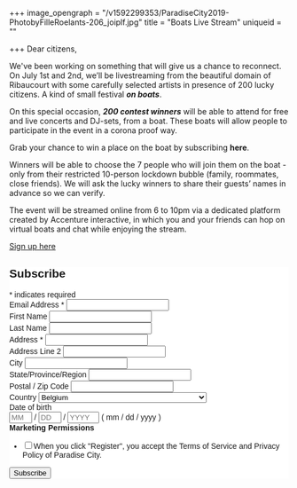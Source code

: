 +++
image_opengraph = "/v1592299353/ParadiseCity2019-PhotobyFilleRoelants-206_joiplf.jpg"
title = "Boats Live Stream"
uniqueid = ""

+++
Dear citizens,

We've been working on something that will give us a chance to reconnect. On July 1st and 2nd, we’ll be livestreaming from the beautiful domain of Ribaucourt with some carefully selected artists in presence of 200 lucky citizens. A kind of small festival **_on boats_**.

On this special occasion, **_200 contest winners_** will be able to attend for free and live concerts and DJ-sets, from a boat. These boats will allow people to participate in the event in a corona proof way.

Grab your chance to win a place on the boat by subscribing **here**.

Winners will be able to choose the 7 people who will join them on the boat - only from their restricted 10-person lockdown bubble (family, roommates, close friends). We will ask the lucky winners to share their guests’ names in advance so we can verify.

The event will be streamed online from 6 to 10pm via a dedicated platform created by Accenture interactive, in which you and your friends can hop on virtual boats and chat while enjoying the stream.

<a class="btn" href="https://www.eventication.com/events/paradise-city-2020"> Sign up here </a>

<!-- Begin Mailchimp Signup Form -->  
<link href="//[cdn-images.mailchimp.com/embedcode/classic-10_7.css](http://cdn-images.mailchimp.com/embedcode/classic-10_7.css)" rel="stylesheet" type="text/css">  
<style type="text/css">  
 #mc_embed_signup{background:#fff; clear:left; font:14px Helvetica,Arial,sans-serif; }  
 /* Add your own Mailchimp form style overrides in your site stylesheet or in this style block.  
 We recommend moving this block and the preceding CSS link to the HEAD of your HTML file. */  
</style>  
<div id="mc_embed_signup">  
<form action="[https://paradisecity.us10.list-manage.com/subscribe/post?u=9385d387968c3b3102284a2c6&amp;id=9dcf03a883](https://paradisecity.us10.list-manage.com/subscribe/post?u=9385d387968c3b3102284a2c6&amp;id=9dcf03a883 "https://paradisecity.us10.list-manage.com/subscribe/post?u=9385d387968c3b3102284a2c6&amp;id=9dcf03a883")" method="post" id="mc-embedded-subscribe-form" name="mc-embedded-subscribe-form" class="validate" target="_blank" novalidate>  
 <div id="mc_embed_signup_scroll">  
 <h2>Subscribe</h2>  
<div class="indicates-required"><span class="asterisk">*</span> indicates required</div>  
<div class="mc-field-group">  
 <label for="mce-EMAIL">Email Address <span class="asterisk">*</span>  
</label>  
 <input type="email" value="" name="EMAIL" class="required email" id="mce-EMAIL">  
</div>  
<div class="mc-field-group">  
 <label for="mce-FNAME">First Name </label>  
 <input type="text" value="" name="FNAME" class="" id="mce-FNAME">  
</div>  
<div class="mc-field-group">  
 <label for="mce-LNAME">Last Name </label>  
 <input type="text" value="" name="LNAME" class="" id="mce-LNAME">  
</div>  
<div class="mc-address-group">  
 <div class="mc-field-group">  
 <label for="mce-ADDRESS-addr1">Address <span class="asterisk">*</span>  
</label>  
 <input type="text" value="" maxlength="70" name="ADDRESS\[addr1\]" id="mce-ADDRESS-addr1" class="required">  
 </div>  
 <div class="mc-field-group">  
 <label for="mce-ADDRESS-addr2">Address Line 2</label>  
 <input type="text" value="" maxlength="70" name="ADDRESS\[addr2\]" id="mce-ADDRESS-addr2">   
 </div>  
 <div class="mc-field-group size1of2">  
 <label for="mce-ADDRESS-city">City</label>  
 <input type="text" value="" maxlength="40" name="ADDRESS\[city\]" id="mce-ADDRESS-city" class="required">  
 </div>  
 <div class="mc-field-group size1of2">  
 <label for="mce-ADDRESS-state">State/Province/Region</label>  
 <input type="text" value="" maxlength="20" name="ADDRESS\[state\]" id="mce-ADDRESS-state" class="required">  
 </div>  
 <div class="mc-field-group size1of2">  
 <label for="mce-ADDRESS-zip">Postal / Zip Code</label>  
 <input type="text" value="" maxlength="10" name="ADDRESS\[zip\]" id="mce-ADDRESS-zip" class="required">  
 </div>  
 <div class="mc-field-group size1of2">  
 <label for="mce-ADDRESS-country">Country</label>  
 <select name="ADDRESS\[country\]" id="mce-ADDRESS-country" class="required"><option value="164">USA</option><option value="286">Aaland Islands</option><option value="274">Afghanistan</option><option value="2">Albania</option><option value="3">Algeria</option><option value="178">American Samoa</option><option value="4">Andorra</option><option value="5">Angola</option><option value="176">Anguilla</option><option value="175">Antigua And Barbuda</option><option value="6">Argentina</option><option value="7">Armenia</option><option value="179">Aruba</option><option value="8">Australia</option><option value="9">Austria</option><option value="10">Azerbaijan</option><option value="11">Bahamas</option><option value="12">Bahrain</option><option value="13">Bangladesh</option><option value="14">Barbados</option><option value="15">Belarus</option><option value="16" selected>Belgium</option><option value="17">Belize</option><option value="18">Benin</option><option value="19">Bermuda</option><option value="20">Bhutan</option><option value="21">Bolivia</option><option value="325">Bonaire, Saint Eustatius and Saba</option><option value="22">Bosnia and Herzegovina</option><option value="23">Botswana</option><option value="181">Bouvet Island</option><option value="24">Brazil</option><option value="180">Brunei Darussalam</option><option value="25">Bulgaria</option><option value="26">Burkina Faso</option><option value="27">Burundi</option><option value="28">Cambodia</option><option value="29">Cameroon</option><option value="30">Canada</option><option value="31">Cape Verde</option><option value="32">Cayman Islands</option><option value="33">Central African Republic</option><option value="34">Chad</option><option value="35">Chile</option><option value="36">China</option><option value="185">Christmas Island</option><option value="37">Colombia</option><option value="204">Comoros</option><option value="38">Congo</option><option value="183">Cook Islands</option><option value="268">Costa Rica</option><option value="275">Cote D'Ivoire</option><option value="40">Croatia</option><option value="276">Cuba</option><option value="298">Curacao</option><option value="41">Cyprus</option><option value="42">Czech Republic</option><option value="318">Democratic Republic of the Congo</option><option value="43">Denmark</option><option value="44">Djibouti</option><option value="289">Dominica</option><option value="187">Dominican Republic</option><option value="45">Ecuador</option><option value="46">Egypt</option><option value="47">El Salvador</option><option value="48">Equatorial Guinea</option><option value="49">Eritrea</option><option value="50">Estonia</option><option value="51">Ethiopia</option><option value="189">Falkland Islands</option><option value="191">Faroe Islands</option><option value="52">Fiji</option><option value="53">Finland</option><option value="54">France</option><option value="193">French Guiana</option><option value="277">French Polynesia</option><option value="56">Gabon</option><option value="57">Gambia</option><option value="58">Georgia</option><option value="59">Germany</option><option value="60">Ghana</option><option value="194">Gibraltar</option><option value="61">Greece</option><option value="195">Greenland</option><option value="192">Grenada</option><option value="196">Guadeloupe</option><option value="62">Guam</option><option value="198">Guatemala</option><option value="270">Guernsey</option><option value="63">Guinea</option><option value="65">Guyana</option><option value="200">Haiti</option><option value="66">Honduras</option><option value="67">Hong Kong</option><option value="68">Hungary</option><option value="69">Iceland</option><option value="70">India</option><option value="71">Indonesia</option><option value="278">Iran</option><option value="279">Iraq</option><option value="74">Ireland</option><option value="323">Isle of Man</option><option value="75">Israel</option><option value="76">Italy</option><option value="202">Jamaica</option><option value="78">Japan</option><option value="288">Jersey (Channel Islands)</option><option value="79">Jordan</option><option value="80">Kazakhstan</option><option value="81">Kenya</option><option value="203">Kiribati</option><option value="82">Kuwait</option><option value="83">Kyrgyzstan</option><option value="84">Lao People's Democratic Republic</option><option value="85">Latvia</option><option value="86">Lebanon</option><option value="87">Lesotho</option><option value="88">Liberia</option><option value="281">Libya</option><option value="90">Liechtenstein</option><option value="91">Lithuania</option><option value="92">Luxembourg</option><option value="208">Macau</option><option value="93">Macedonia</option><option value="94">Madagascar</option><option value="95">Malawi</option><option value="96">Malaysia</option><option value="97">Maldives</option><option value="98">Mali</option><option value="99">Malta</option><option value="207">Marshall Islands</option><option value="210">Martinique</option><option value="100">Mauritania</option><option value="212">Mauritius</option><option value="241">Mayotte</option><option value="101">Mexico</option><option value="102">Moldova, Republic of</option><option value="103">Monaco</option><option value="104">Mongolia</option><option value="290">Montenegro</option><option value="294">Montserrat</option><option value="105">Morocco</option><option value="106">Mozambique</option><option value="242">Myanmar</option><option value="107">Namibia</option><option value="108">Nepal</option><option value="109">Netherlands</option><option value="110">Netherlands Antilles</option><option value="213">New Caledonia</option><option value="111">New Zealand</option><option value="112">Nicaragua</option><option value="113">Niger</option><option value="114">Nigeria</option><option value="217">Niue</option><option value="214">Norfolk Island</option><option value="272">North Korea</option><option value="116">Norway</option><option value="117">Oman</option><option value="118">Pakistan</option><option value="222">Palau</option><option value="282">Palestine</option><option value="119">Panama</option><option value="219">Papua New Guinea</option><option value="120">Paraguay</option><option value="121">Peru</option><option value="122">Philippines</option><option value="221">Pitcairn</option><option value="123">Poland</option><option value="124">Portugal</option><option value="126">Qatar</option><option value="315">Republic of Kosovo</option><option value="127">Reunion</option><option value="128">Romania</option><option value="129">Russia</option><option value="130">Rwanda</option><option value="205">Saint Kitts and Nevis</option><option value="206">Saint Lucia</option><option value="324">Saint Martin</option><option value="237">Saint Vincent and the Grenadines</option><option value="132">Samoa (Independent)</option><option value="227">San Marino</option><option value="255">Sao Tome and Principe</option><option value="133">Saudi Arabia</option><option value="134">Senegal</option><option value="326">Serbia</option><option value="135">Seychelles</option><option value="136">Sierra Leone</option><option value="137">Singapore</option><option value="302">Sint Maarten</option><option value="138">Slovakia</option><option value="139">Slovenia</option><option value="223">Solomon Islands</option><option value="140">Somalia</option><option value="141">South Africa</option><option value="257">South Georgia and the South Sandwich Islands</option><option value="142">South Korea</option><option value="311">South Sudan</option><option value="143">Spain</option><option value="144">Sri Lanka</option><option value="293">Sudan</option><option value="146">Suriname</option><option value="225">Svalbard and Jan Mayen Islands</option><option value="147">Swaziland</option><option value="148">Sweden</option><option value="149">Switzerland</option><option value="285">Syria</option><option value="152">Taiwan</option><option value="260">Tajikistan</option><option value="153">Tanzania</option><option value="154">Thailand</option><option value="233">Timor-Leste</option><option value="155">Togo</option><option value="232">Tonga</option><option value="234">Trinidad and Tobago</option><option value="156">Tunisia</option><option value="157">Turkey</option><option value="158">Turkmenistan</option><option value="287">Turks &amp; Caicos Islands</option><option value="159">Uganda</option><option value="161">Ukraine</option><option value="162">United Arab Emirates</option><option value="262">United Kingdom</option><option value="163">Uruguay</option><option value="165">Uzbekistan</option><option value="239">Vanuatu</option><option value="166">Vatican City State (Holy See)</option><option value="167">Venezuela</option><option value="168">Vietnam</option><option value="169">Virgin Islands (British)</option><option value="238">Virgin Islands (U.S.)</option><option value="188">Western Sahara</option><option value="170">Yemen</option><option value="173">Zambia</option><option value="174">Zimbabwe</option></select>  
 </div>  
</div>  
<div class="mc-field-group size1of2">  
 <label for="mce-MMERGE5-month">Date of birth </label>  
 <div class="datefield">  
 <span class="subfield monthfield"><input class="datepart " type="text" pattern="\[0-9\]*" value="" placeholder="MM" size="2" maxlength="2" name="MMERGE5\[month\]" id="mce-MMERGE5-month"></span> /   
 <span class="subfield dayfield"><input class="datepart " type="text" pattern="\[0-9\]*" value="" placeholder="DD" size="2" maxlength="2" name="MMERGE5\[day\]" id="mce-MMERGE5-day"></span> /   
 <span class="subfield yearfield"><input class="datepart " type="text" pattern="\[0-9\]*" value="" placeholder="YYYY" size="4" maxlength="4" name="MMERGE5\[year\]" id="mce-MMERGE5-year"></span>  
 <span class="small-meta nowrap">( mm / dd / yyyy )</span>  
 </div>  
</div>  
<div class="mc-field-group input-group">  
 <strong>Marketing Permissions </strong>  
 <ul><li><input type="checkbox" value="1" name="group\[7290\]\[1\]" id="mce-group\[7290\]-7290-0"><label for="mce-group\[7290\]-7290-0">When you click &quot;Register&quot;, you accept the Terms of Service and Privacy Policy of Paradise City.</label></li>  
</ul>  
</div>  
 <div id="mce-responses" class="clear">  
 <div class="response" id="mce-error-response" style="display:none"></div>  
 <div class="response" id="mce-success-response" style="display:none"></div>  
 </div> <!-- real people should not fill this in and expect good things - do not remove this or risk form bot signups-->  
 <div style="position: absolute; left: -5000px;" aria-hidden="true"><input type="text" name="b_9385d387968c3b3102284a2c6_9dcf03a883" tabindex="-1" value=""></div>  
 <div class="clear"><input type="submit" value="Subscribe" name="subscribe" id="mc-embedded-subscribe" class="button"></div>  
 </div>  
</form>  
</div>  
<script type='text/javascript' src='//[s3.amazonaws.com/downloads.mailchimp.com/js/mc-validate.js](http://s3.amazonaws.com/downloads.mailchimp.com/js/mc-validate.js)'></script><script type='text/javascript'>(function($) {window.fnames = new Array(); window.ftypes = new Array();fnames\[0\]='EMAIL';ftypes\[0\]='email';fnames\[1\]='FNAME';ftypes\[1\]='text';fnames\[2\]='LNAME';ftypes\[2\]='text';fnames\[3\]='ADDRESS';ftypes\[3\]='address';fnames\[5\]='MMERGE5';ftypes\[5\]='date';}(jQuery));var $mcj = jQuery.noConflict(true);</script>  
<!--End mc_embed_signup-->